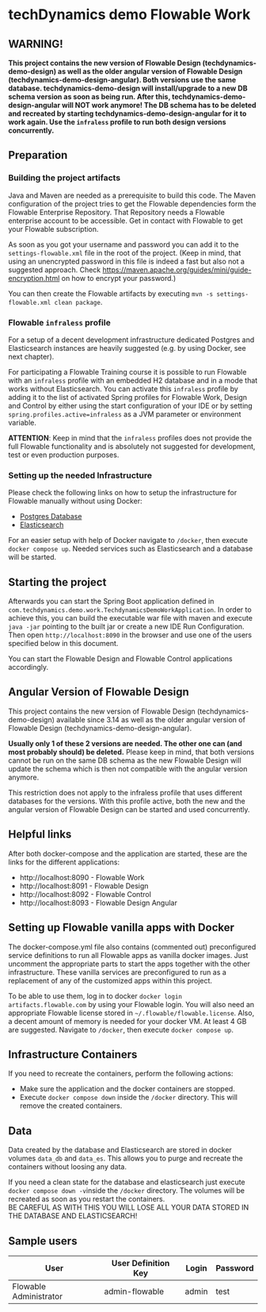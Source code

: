# techDynamics demo Flowable Work

## WARNING!
**This project contains the new version of Flowable Design (techdynamics-demo-design) as well as the older angular version of Flowable Design (techdynamics-demo-design-angular).
Both versions use the same database. techdynamics-demo-design will install/upgrade to a new DB schema version as soon as being run.
After this, techdynamics-demo-design-angular will NOT work anymore! The DB schema has to be deleted and recreated by starting techdynamics-demo-design-angular
for it to work again. Use the `infraless` profile to run both design versions concurrently.**

## Preparation
### Building the project artifacts
Java and Maven are needed as a prerequisite to build this code.
The Maven configuration of the project tries to get the Flowable dependencies form the Flowable Enterprise Repository.
That Repository needs a Flowable enterprise account to be accessible. Get in contact with Flowable to get your Flowable subscription.

As soon as you got your username and password you can add it to the `settings-flowable.xml` file in the root of the project.
(Keep in mind, that using an unencrypted password in this file is indeed a fast but also not a suggested approach.
Check https://maven.apache.org/guides/mini/guide-encryption.html on how to encrypt your password.)

You can then create the Flowable artifacts by executing `mvn -s settings-flowable.xml clean package`.

### Flowable `infraless` profile
For a setup of a decent development infrastructure dedicated Postgres and Elasticsearch instances are heavily suggested
(e.g. by using Docker, see next chapter).

For participating a Flowable Training course it is possible to run Flowable with an `infraless` profile with an embedded H2 
database and in a mode that works without Elasticsearch.
You can activate this `infraless` profile by adding it to the list of activated Spring profiles for Flowable Work, Design 
and Control by either using the start configuration of your IDE or by setting `spring.profiles.active=infraless` as a 
JVM parameter or environment variable.

**ATTENTION**: Keep in mind that the `infraless` profiles does not provide the full Flowable functionality and is absolutely
not suggested for development, test or even production purposes.

### Setting up the needed Infrastructure
Please check the following links on how to setup the infrastructure for Flowable manually without
using Docker:

- [Postgres Database](https://documentation.flowable.com/latest/admin/installs/engage-full/#database-1)
- [Elasticsearch](https://documentation.flowable.com/latest/admin/installs/engage-full/#elasticsearch-1)

For an easier setup with help of Docker navigate to `/docker`, then execute `docker compose up`. Needed services such as 
Elasticsearch and a database will be started.

## Starting the project
Afterwards you can start the Spring Boot application defined in `com.techdynamics.demo.work.TechdynamicsDemoWorkApplication`. In order to achieve this,
you can build the executable war file with maven and execute `java -jar` pointing to the built jar or create a new IDE Run Configuration. 
Then open `http://localhost:8090` in the browser and use one of the users specified below in this document.

You can start the Flowable Design and Flowable Control applications accordingly.

## Angular Version of Flowable Design
This project contains the new version of Flowable Design (techdynamics-demo-design) available since 3.14 as well as the older
angular version of Flowable Design (techdynamics-demo-design-angular).

**Usually only 1 of these 2 versions are needed. The other one can (and most probably should) be deleted.** Please keep in
mind, that both versions cannot be run on the same DB schema as the new Flowable Design will update the schema which is then
not compatible with the angular version anymore.

This restriction does not apply to the infraless profile that uses different databases for the versions. 
With this profile active, both the new and the angular version of Flowable Design can be started and used concurrently.

## Helpful links
After both docker-compose and the application are started, these are the links for the different applications:

- http://localhost:8090 - Flowable Work
- http://localhost:8091 - Flowable Design
- http://localhost:8092 - Flowable Control
- http://localhost:8093 - Flowable Design Angular

## Setting up Flowable vanilla apps with Docker
The docker-compose.yml file also contains (commented out) preconfigured service definitions to run all Flowable apps as 
vanilla docker images. Just uncomment the appropriate parts to start the apps together with the other infrastructure.
These vanilla services are preconfigured to run as a replacement of any of the customized apps within this project. 

To be able to use them, log in to docker `docker login artifacts.flowable.com` by using your Flowable login.
You will also need an appropriate Flowable license stored in `~/.flowable/flowable.license`.
Also, a decent amount of memory is needed for your docker VM. At least 4 GB are suggested.
Navigate to `/docker`, then execute `docker compose up`.

## Infrastructure Containers
If you need to recreate the containers, perform the following actions:
- Make sure the application and the docker containers are stopped.
- Execute `docker compose down` inside the `/docker` directory. This will remove the created containers.

## Data
Data created by the database and Elasticsearch are stored in docker volumes `data_db` and `data_es`.
This allows you to purge and recreate the containers without loosing any data.

If you need a clean state for the database and elasticsearch just execute `docker compose down -v`inside the `/docker` directory.
The volumes will be recreated as soon as you restart the containers.  
BE CAREFUL AS WITH THIS YOU WILL LOSE ALL YOUR DATA STORED IN THE DATABASE AND ELASTICSEARCH!

## Sample users
| User | User Definition Key | Login | Password |
| -------------| ------------- | ------------- | ------------- |
| Flowable Administrator | admin-flowable | admin | test |